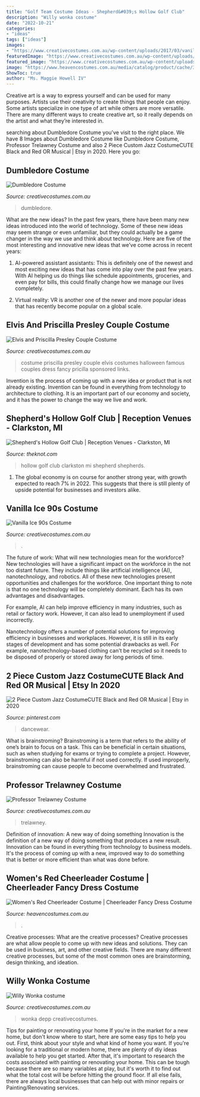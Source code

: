 ```yaml
---
title: "Golf Team Costume Ideas - Shepherd&#039;s Hollow Golf Club"
description: "Willy wonka costume"
date: "2022-10-21"
categories:
- "ideas"
tags: ["ideas"]
images:
- "https://www.creativecostumes.com.au/wp-content/uploads/2017/03/vanilla-ice-768x1024.jpg"
featuredImage: "https://www.creativecostumes.com.au/wp-content/uploads/2017/03/elvis-couple-510x680.jpg"
featured_image: "https://www.creativecostumes.com.au/wp-content/uploads/2018/07/CC_April_18_185-768x1024.jpg"
image: "https://www.heavencostumes.com.au/media/catalog/product/cache/3ca7c4de79fd9294a778cbfdebc9dde4/k/a/kar-1224-classic-red-cheerleader-sexy-women-s-fancy-dress-sports-costume-close-up-image1200.jpg"
ShowToc: true
author: "Ms. Maggie Howell IV"
---
```



Creative art is a way to express yourself and can be used for many purposes. Artists use their creativity to create things that people can enjoy. Some artists specialize in one type of art while others are more versatile. There are many different ways to create creative art, so it really depends on the artist and what they’re interested in.

	

		
searching about Dumbledore Costume you've visit to the right place. We have 8 Images about Dumbledore Costume like Dumbledore Costume, Professor Trelawney Costume and also 2 Piece Custom Jazz CostumeCUTE Black and Red OR Musical | Etsy in 2020. Here you go:
		
    
## Dumbledore Costume

<img loading=lazy src="https://www.creativecostumes.com.au/wp-content/uploads/2012/12/Dumbledore-420x658.jpg" onerror="this.onerror=null;this.src='https://tse3.mm.bing.net/th?id=OIP.ZCc3TQnF5BuowQ5LMHWgRwAAAA&amp;pid=15.1';" alt="Dumbledore Costume">

_Source: creativecostumes.com.au_

>dumbledore. 

	

What are the new ideas?
In the past few years, there have been many new ideas introduced into the world of technology. Some of these new ideas may seem strange or even unfamiliar, but they could actually be a game changer in the way we use and think about technology. Here are five of the most interesting and innovative new ideas that we’ve come across in recent years:
1. AI-powered assistant assistants: This is definitely one of the newest and most exciting new ideas that has come into play over the past few years. With AI helping us do things like schedule appointments, groceries, and even pay for bills, this could finally change how we manage our lives completely.

2. Virtual reality: VR is another one of the newer and more popular ideas that has recently become popular on a global scale.

    
## Elvis And Priscilla Presley Couple Costume

<img loading=lazy src="https://www.creativecostumes.com.au/wp-content/uploads/2017/03/elvis-couple-510x680.jpg" onerror="this.onerror=null;this.src='https://tse1.mm.bing.net/th?id=OIP.xnfa0EzDFF-_2ruhGAC-jAHaJ4&amp;pid=15.1';" alt="Elvis and Priscilla Presley Couple Costume">

_Source: creativecostumes.com.au_

>costume priscilla presley couple elvis costumes halloween famous couples dress fancy pricilla sponsored links. 

	

Invention is the process of coming up with a new idea or product that is not already existing. Invention can be found in everything from technology to architecture to clothing. It is an important part of our economy and society, and it has the power to change the way we live and work.

    
## Shepherd&#039;s Hollow Golf Club | Reception Venues - Clarkston, MI

<img loading=lazy src="https://media-api.xogrp.com/images/88a5459f-edd7-4a9e-9c6a-6652641ba278~rs_720.480" onerror="this.onerror=null;this.src='https://tse1.mm.bing.net/th?id=OIP.WxogxxHxFaAyZQrQ4KFgjwHaE8&amp;pid=15.1';" alt="Shepherd&#039;s Hollow Golf Club | Reception Venues - Clarkston, MI">

_Source: theknot.com_

>hollow golf club clarkston mi shepherd shepherds. 

	

1. The global economy is on course for another strong year, with growth expected to reach 7% in 2022. This suggests that there is still plenty of upside potential for businesses and investors alike.

    
## Vanilla Ice 90s Costume

<img loading=lazy src="https://www.creativecostumes.com.au/wp-content/uploads/2017/03/vanilla-ice-768x1024.jpg" onerror="this.onerror=null;this.src='https://tse4.mm.bing.net/th?id=OIP.x1XEANH-XOk57ZG5UhIhcQHaJ4&amp;pid=15.1';" alt="Vanilla Ice 90s Costume">

_Source: creativecostumes.com.au_

>. 

	

The future of work: What will new technologies mean for the workforce?
New technologies will have a significant impact on the workforce in the not too distant future. They include things like artificial intelligence (AI), nanotechnology, and robotics. All of these new technologies present opportunities and challenges for the workforce. 
One important thing to note is that no one technology will be completely dominant. Each has its own advantages and disadvantages. 

For example, AI can help improve efficiency in many industries, such as retail or factory work. However, it can also lead to unemployment if used incorrectly. 

Nanotechnology offers a number of potential solutions for improving efficiency in businesses and workplaces. However, it is still in its early stages of development and has some potential drawbacks as well. For example, nanotechnology-based clothing can't be recycled so it needs to be disposed of properly or stored away for long periods of time.

    
## 2 Piece Custom Jazz CostumeCUTE Black And Red OR Musical | Etsy In 2020

<img loading=lazy src="https://i.pinimg.com/736x/44/d4/de/44d4deab223fc75a6201d410053ec260.jpg" onerror="this.onerror=null;this.src='https://tse4.mm.bing.net/th?id=OIP.eYlKcoiwMbcRodjqds8kfAHaJ4&amp;pid=15.1';" alt="2 Piece Custom Jazz CostumeCUTE Black and Red OR Musical | Etsy in 2020">

_Source: pinterest.com_

>dancewear. 

	

What is brainstroming?
Brainstroming is a term that refers to the ability of one’s brain to focus on a task. This can be beneficial in certain situations, such as when studying for exams or trying to complete a project. However, brainstroming can also be harmful if not used correctly. If used improperly, brainstroming can cause people to become overwhelmed and frustrated.

    
## Professor Trelawney Costume

<img loading=lazy src="https://www.creativecostumes.com.au/wp-content/uploads/2018/07/CC_April_18_185-768x1024.jpg" onerror="this.onerror=null;this.src='https://tse1.mm.bing.net/th?id=OIP.unAvzCpYE_xZJf84eX6oOwHaJ4&amp;pid=15.1';" alt="Professor Trelawney Costume">

_Source: creativecostumes.com.au_

>trelawney. 

	

Definition of innovation: A new way of doing something
Innovation is the definition of a new way of doing something that produces a new result. Innovation can be found in everything from technology to business models. It's the process of coming up with a new, improved way to do something that is better or more efficient than what was done before.

    
## Women&#039;s Red Cheerleader Costume | Cheerleader Fancy Dress Costume

<img loading=lazy src="https://www.heavencostumes.com.au/media/catalog/product/cache/3ca7c4de79fd9294a778cbfdebc9dde4/k/a/kar-1224-classic-red-cheerleader-sexy-women-s-fancy-dress-sports-costume-close-up-image1200.jpg" onerror="this.onerror=null;this.src='https://tse2.mm.bing.net/th?id=OIP.05tAsiL4iYXCU96zGyyWwQHaKA&amp;pid=15.1';" alt="Women&#039;s Red Cheerleader Costume | Cheerleader Fancy Dress Costume">

_Source: heavencostumes.com.au_

>. 

	

Creative processes: What are the creative processes?
Creative processes are what allow people to come up with new ideas and solutions. They can be used in business, art, and other creative fields. There are many different creative processes, but some of the most common ones are brainstorming, design thinking, and ideation.

    
## Willy Wonka Costume

<img loading=lazy src="https://www.creativecostumes.com.au/wp-content/uploads/2013/10/stem-punk-420x625.jpg" onerror="this.onerror=null;this.src='https://tse1.mm.bing.net/th?id=OIP.jVEsu1mIBObIMvYGoiTrAQAAAA&amp;pid=15.1';" alt="Willy Wonka costume">

_Source: creativecostumes.com.au_

>wonka depp creativecostumes. 

	

Tips for painting or renovating your home
If you're in the market for a new home, but don't know where to start, here are some easy tips to help you out. First, think about your style and what kind of home you want. If you're looking for a traditional or modern home, there are plenty of diy ideas available to help you get started.
After that, it's important to research the costs associated with painting or renovating your home. This can be tough because there are so many variables at play, but it's worth it to find out what the total cost will be before hitting the ground floor. If all else fails, there are always local businesses that can help out with minor repairs or Painting/Renovating services.

